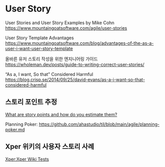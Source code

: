 # User Story

User Stories and User Story Examples by Mike Cohn
<https://www.mountaingoatsoftware.com/agile/user-stories>

User Story Template Advantages
<https://www.mountaingoatsoftware.com/blog/advantages-of-the-as-a-user-i-want-user-story-template>

올바른 유저 스토리 작성을 위한 엔지니어링 가이드
<https://wholeman.dev/posts/guide-to-writing-correct-user-stories/>

“As a, I want, So that” Considered Harmful
<https://blog.crisp.se/2014/09/25/david-evans/as-a-i-want-so-that-considered-harmful>

## 스토리 포인트 추정

[What are story points and how do you estimate them?](https://www.atlassian.com/agile/project-management/estimation)

Planning Poker:
<https://github.com/ahastudio/til/blob/main/agile/planning-poker.md>

## Xper 위키의 사용자 스토리 사례

[Xper:Xper Wiki Tests](https://web.archive.org/web/20061012054901/http://xper.org/wiki/xp/XperWikiTests)
